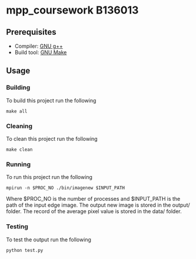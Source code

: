 # mpp_coursework B136013

## Prerequisites

* Compiler: [GNU g++](https://www.gnu.org/software/gcc/)
* Build tool: [GNU Make](https://www.gnu.org/software/make/)

## Usage

### Building

To build this project run the following

```
make all
```

### Cleaning

To clean this project run the following

```
make clean
```

### Running

To run this project run the following

```
mpirun -n $PROC_NO ./bin/imagenew $INPUT_PATH
```

Where $PROC_NO is the number of processes and $INPUT_PATH is the path of the input edge image.
The output new image is stored in the output/ folder.
The record of the average pixel value is stored in the data/ folder.

### Testing

To test the output run the following

```
python test.py
```

